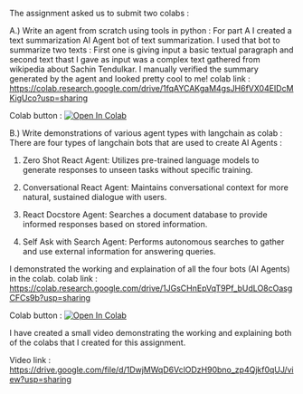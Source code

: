 The assignment asked us to submit two colabs : 

A.) Write an agent from scratch using tools in python : 
For part A  I created a text summarization AI Agent bot of text summarization. I used that bot to summarize two texts : First one is giving input a basic textual paragraph and second text thast I gave as input was a complex text gathered from wikipedia about Sachin Tendulkar.
I manually verified the summary generated by the agent and looked pretty cool to me!
colab link : https://colab.research.google.com/drive/1fqAYCAKgaM4gsJH6fVX04EIDcMKigUco?usp=sharing

Colab button : [![Open In Colab](https://colab.research.google.com/assets/colab-badge.svg)](https://colab.research.google.com/github/dhshah1112/CMPE258/blob/main/Assignment4/CMPE258_Assignment4_AI_Agents.ipynb)


B.) Write demonstrations of various agent types with langchain as colab : 
There are four types of langchain bots that are used to create AI Agents : 

1. Zero Shot React Agent: Utilizes pre-trained language models to generate responses to unseen tasks without specific training.

2. Conversational React Agent: Maintains conversational context for more natural, sustained dialogue with users.


3. React Docstore Agent: Searches a document database to provide informed responses based on stored information.



4. Self Ask with Search Agent: Performs autonomous searches to gather and use external information for answering queries.

I demonstrated the working and explaination of all the four bots (AI Agents) in the colab. 
colab link : https://colab.research.google.com/drive/1JGsCHnEpVqT9Pf_bUdLO8cOasgCFCs9b?usp=sharing

Colab button : 
[![Open In Colab](https://colab.research.google.com/assets/colab-badge.svg)](https://colab.research.google.com/github/dhshah1112/CMPE258/blob/main/Assignment4/CMPE258_Assignment4_Langchain.ipynb)

I have created a small video demonstrating the working and explaining both of the colabs that I created for this assignment. 

Video link : https://drive.google.com/file/d/1DwjMWqD6VclODzH90bno_zp4Qjkf0qUJ/view?usp=sharing
